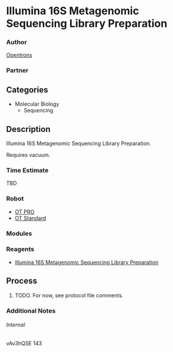 # Illumina 16S Metagenomic Sequencing Library Preparation

### Author
[Opentrons](https://opentrons.com/)

### Partner

## Categories
* Molecular Biology
	* Sequencing


## Description
Illumina 16S Metagenomic Sequencing Library Preparation.

Requires vacuum.

### Time Estimate
TBD

### Robot
* [OT PRO](https://opentrons.com/ot-one-pro)
* [OT Standard](https://opentrons.com/ot-one-standard)

### Modules

### Reagents
* [Illumina 16S Metagenomic Sequencing Library Preparation](https://support.illumina.com/downloads/16s_metagenomic_sequencing_library_preparation.html)

## Process
1. TODO. For now, see protocol file comments.


### Additional Notes


###### Internal
vAv3hQSE
143
